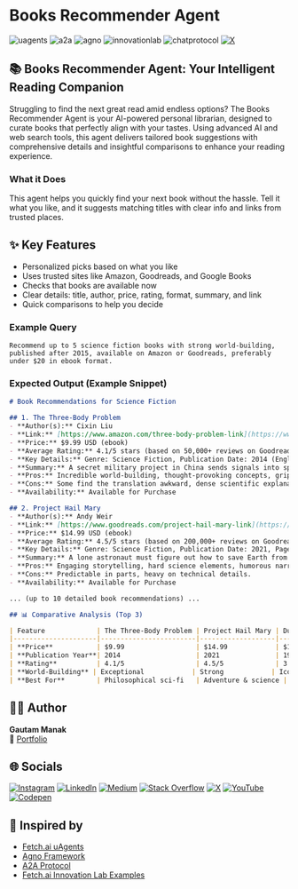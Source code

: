 # Books Recommender Agent

![uagents](https://img.shields.io/badge/uagents-4A90E2) ![a2a](https://img.shields.io/badge/a2a-000000) ![agno](https://img.shields.io/badge/agno-FF69B4) ![innovationlab](https://img.shields.io/badge/innovationlab-3D8BD3) ![chatprotocol](https://img.shields.io/badge/chatprotocol-1D3BD4) [![X](https://img.shields.io/badge/X-black.svg?logo=X&logoColor=white)](https://x.com/gautammanak02)

## 📚 Books Recommender Agent: Your Intelligent Reading Companion

Struggling to find the next great read amid endless options? The Books Recommender Agent is your AI-powered personal librarian, designed to curate books that perfectly align with your tastes. Using advanced AI and web search tools, this agent delivers tailored book suggestions with comprehensive details and insightful comparisons to enhance your reading experience.

### What it Does
This agent helps you quickly find your next book without the hassle. Tell it what you like, and it suggests matching titles with clear info and links from trusted places.

## ✨ Key Features

* Personalized picks based on what you like
* Uses trusted sites like Amazon, Goodreads, and Google Books
* Checks that books are available now
* Clear details: title, author, price, rating, format, summary, and link
* Quick comparisons to help you decide


### Example Query

```plaintext
Recommend up to 5 science fiction books with strong world-building, published after 2015, available on Amazon or Goodreads, preferably under $20 in ebook format.
```

### Expected Output (Example Snippet)

```markdown
# Book Recommendations for Science Fiction

## 1. The Three-Body Problem
- **Author(s):** Cixin Liu
- **Link:** [https://www.amazon.com/three-body-problem-link](https://www.amazon.com/three-body-problem-link)
- **Price:** $9.99 USD (ebook)
- **Average Rating:** 4.1/5 stars (based on 50,000+ reviews on Goodreads)
- **Key Details:** Genre: Science Fiction, Publication Date: 2014 (English edition), Page Count: 400, Format: Ebook
- **Summary:** A secret military project in China sends signals into space to establish contact with aliens, leading to profound consequences for humanity.
- **Pros:** Incredible world-building, thought-provoking concepts, gripping plot.
- **Cons:** Some find the translation awkward, dense scientific explanations.
- **Availability:** Available for Purchase

## 2. Project Hail Mary
- **Author(s):** Andy Weir
- **Link:** [https://www.goodreads.com/project-hail-mary-link](https://www.goodreads.com/project-hail-mary-link)
- **Price:** $14.99 USD (ebook)
- **Average Rating:** 4.5/5 stars (based on 200,000+ reviews on Goodreads)
- **Key Details:** Genre: Science Fiction, Publication Date: 2021, Page Count: 496, Format: Ebook
- **Summary:** A lone astronaut must figure out how to save Earth from disaster, facing interstellar challenges with science and ingenuity.
- **Pros:** Engaging storytelling, hard science elements, humorous narrative.
- **Cons:** Predictable in parts, heavy on technical details.
- **Availability:** Available for Purchase

... (up to 10 detailed book recommendations) ...

## 📊 Comparative Analysis (Top 3)

| Feature             | The Three-Body Problem | Project Hail Mary | Dune Messiah      |
|---------------------|------------------------|-------------------|-------------------|
| **Price**           | $9.99                  | $14.99            | $12.99            |
| **Publication Year**| 2014                   | 2021              | 1969 (reprint)    |
| **Rating**          | 4.1/5                  | 4.5/5             | 3.9/5             |
| **World-Building** | Exceptional            | Strong            | Iconic            |
| **Best For**        | Philosophical sci-fi   | Adventure & science | Epic sagas        |
```


## 👨‍💻 Author

**Gautam Manak**  
🔗 [Portfolio](https://gautammanak.vercel.app/)

## 🌐 Socials

[![Instagram](https://img.shields.io/badge/Instagram-%23E4405F.svg?logo=Instagram&logoColor=white)](https://instagram.com/_half_engineer_01) [![LinkedIn](https://img.shields.io/badge/LinkedIn-%230077B5.svg?logo=linkedin&logoColor=white)](https://linkedin.com/in/gautammanak1) [![Medium](https://img.shields.io/badge/Medium-12100E?logo=medium&logoColor=white)](https://medium.com/@gautammanak1) [![Stack Overflow](https://img.shields.io/badge/-Stackoverflow-FE7A16?logo=stack-overflow&logoColor=white)](https://stackoverflow.com/users/user:21267046) [![X](https://img.shields.io/badge/X-black.svg?logo=X&logoColor=white)](https://x.com/gautammanak02) [![YouTube](https://img.shields.io/badge/YouTube-%23FF0000.svg?logo=YouTube&logoColor=white)](https://youtube.com/@gautammanakbtech) [![Codepen](https://img.shields.io/badge/Codepen-000000?style=for-the-badge&logo=codepen&logoColor=white)](https://codepen.io/gautammanak1)

## 🧠 Inspired by

* [Fetch.ai uAgents](https://github.com/fetchai/uAgents)
* [Agno Framework](https://github.com/agnos-ai/agno)
* [A2A Protocol](https://a2a-protocol.org/latest/)
* [Fetch.ai Innovation Lab Examples](https://github.com/fetchai/innovation-lab-examples)
